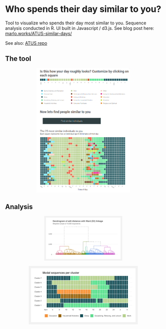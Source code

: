 # Who spends their day similar to you?

Tool to visualize who spends their day most similar to you. Sequence analysis conducted in R. UI built in Javascript / d3.js. See blog post here: [marlo.works/ATUS-similar-days/](https://www.marlo.works/posts/atus-similar-days/)

See also: [ATUS repo](https://github.com/joemarlo/ATUS)

## The tool
<p align="center">
<img src="Plots/screenshot.png" width=60%>
</p>

## Analysis
<p align="center">
<img src="Plots/dendrogram.png" width=50%>
</p>

<p align="center">
<img src="Plots/modal_sequences.svg" width=70%>
</p>
